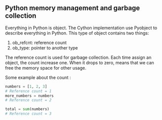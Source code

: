 ## Python memory management and garbage collection

Everything in Python is object. The Cython implementation use Pyobject to describe everything in Python. This type of object contains two things:

1. ob_refcnt: reference count
2. ob_type: pointer to another type

The reference count is used for garbage collection. Each time assign an object, the count increase one. When it drops to zero, means that we can free the memory space for other usage.

Some example about the count :
```python
numbers = [1, 2, 3]
# Reference count = 1
more_numbers = numbers
# Reference count = 2

total = sum(numbers)
# Reference count = 3
```


